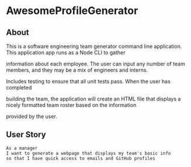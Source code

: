 # AwesomeProfileGenerator


## About

This is a software engineering team generator command line application. This application app runs as a Node CLI to gather 

information about each employee. The user can input any number of team members, and they may be a mix of engineers and interns. 

Includes testing to ensure that all unit tests pass. When the user has completed 

building the team, the application will create an HTML file that displays a nicely formatted team roster based on the information 

provided by the user. 


## User Story
```
As a manager
I want to generate a webpage that displays my team's basic info
so that I have quick access to emails and GitHub profiles
```

